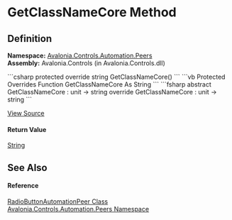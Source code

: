 # GetClassNameCore Method




## Definition
**Namespace:** <a href="N_Avalonia_Controls_Automation_Peers">Avalonia.Controls.Automation.Peers</a>  
**Assembly:** Avalonia.Controls (in Avalonia.Controls.dll)

<Tabs groupId="api-code-preview">
<TabItem value="csharp" label="C#">
```csharp
protected override string GetClassNameCore()
```
</TabItem>
<TabItem value="vb" label="VB">
```vb
Protected Overrides Function GetClassNameCore As String
```
</TabItem>
<TabItem value="fsharp" label="F#">
```fsharp
abstract GetClassNameCore : unit -> string 
override GetClassNameCore : unit -> string 
```
</TabItem>
</Tabs>



<a href="https://github.com/AvaloniaUI/Avalonia/tree/master/src/Avalonia.Controls/Automation/Peers/RadioButtonAutomationPeer.cs#L23" title="View the source code">View Source</a>



#### Return Value
<a href="https://learn.microsoft.com/dotnet/api/system.string" target="_blank" rel="noopener noreferrer">String</a>

## See Also


#### Reference
<a href="T_Avalonia_Controls_Automation_Peers_RadioButtonAutomationPeer">RadioButtonAutomationPeer Class</a>  
<a href="N_Avalonia_Controls_Automation_Peers">Avalonia.Controls.Automation.Peers Namespace</a>  

